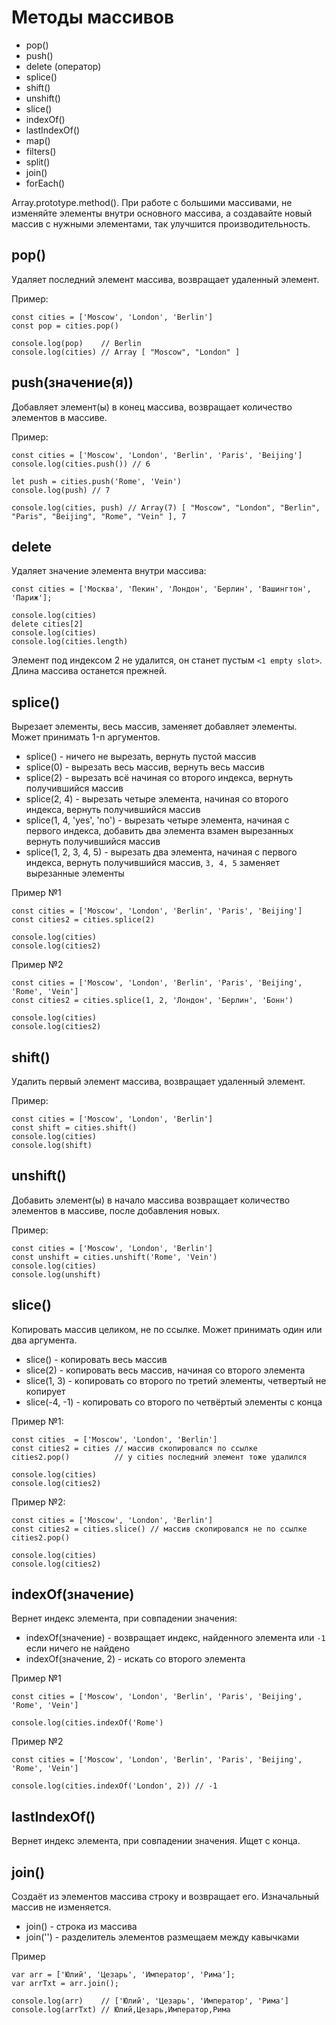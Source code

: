 # Методы массивов

- pop()
- push()
- delete (оператор)
- splice()
- shift()
- unshift()
- slice()
- indexOf()
- lastIndexOf()
- map()
- filters()
- split()
- join()
- forEach()

Array.prototype.method(). При работе с большими массивами, не изменяйте элементы внутри основного массива, а создавайте новый массив с нужными элементами, так улучшится производительность.

## pop()
Удаляет последний элемент массива, возвращает удаленный элемент.

Пример:

    const cities = ['Moscow', 'London', 'Berlin']
    const pop = cities.pop()

    console.log(pop)    // Berlin
    console.log(cities) // Array [ "Moscow", "London" ]


## push(значение(я))
Добавляет элемент(ы) в конец массива, возвращает количество элементов в массиве.

Пример: 

    const cities = ['Moscow', 'London', 'Berlin', 'Paris', 'Beijing']
    console.log(cities.push()) // 6

    let push = cities.push('Rome', 'Vein')
    console.log(push) // 7

    console.log(cities, push) // Array(7) [ "Moscow", "London", "Berlin", "Paris", "Beijing", "Rome", "Vein" ], 7

## delete
Удаляет значение элемента внутри массива:
    
    const cities = ['Москва', 'Пекин', 'Лондон', 'Берлин', 'Вашингтон', 'Париж'];

    console.log(cities)
    delete cities[2]
    console.log(cities)
    console.log(cities.length)

Элемент под индексом 2 не удалится, он станет пустым `<1 empty slot>`. Длина массива останется прежней.

## splice()
Вырезает элементы, весь массив, заменяет добавляет элементы. Может принимать 1-n аргументов.
* splice() - ничего не вырезать, вернуть пустой массив
* splice(0) - вырезать весь массив, вернуть весь массив
* splice(2) - вырезать всё начиная со второго индекса, вернуть получившийся массив
* splice(2, 4) - вырезать четыре элемента, начиная со второго индекса, вернуть получившийся массив
* splice(1, 4, 'yes', 'no') - вырезать четыре элемента, начиная с первого индекса, добавить два элемента взамен вырезанных вернуть получившийся массив
* splice(1, 2, 3, 4, 5) - вырезать два элемента, начиная с первого индекса, вернуть получившийся массив, `3, 4, 5` заменяет вырезанные элементы

Пример №1

    const cities = ['Moscow', 'London', 'Berlin', 'Paris', 'Beijing']
    const cities2 = cities.splice(2)

    console.log(cities)
    console.log(cities2)

Пример №2

    const cities = ['Moscow', 'London', 'Berlin', 'Paris', 'Beijing', 'Rome', 'Vein']
    const cities2 = cities.splice(1, 2, 'Лондон', 'Берлин', 'Бонн')

    console.log(cities)
    console.log(cities2)

## shift()
Удалить первый элемент массива, возвращает удаленный элемент.

Пример:

    const cities = ['Moscow', 'London', 'Berlin']
    const shift = cities.shift()
    console.log(cities)
    console.log(shift)

## unshift()
Добавить элемент(ы) в начало массива возвращает количество элементов в массиве, после добавления новых.

Пример:

    const cities = ['Moscow', 'London', 'Berlin']
    const unshift = cities.unshift('Rome', 'Vein')
    console.log(cities)
    console.log(unshift)

## slice()
Копировать массив целиком, не по ссылке. Может принимать один или два аргумента.

* slice()       - копировать весь массив
* slice(2)      - копировать весь массив, начиная со второго элемента
* slice(1, 3)   - копировать со второго по третий элементы, четвертый не копирует
* slice(-4, -1) - копировать со второго по четвёртый элементы с конца

Пример №1:

    const cities  = ['Moscow', 'London', 'Berlin']
    const cities2 = cities // массив скопировался по ссылке
    cities2.pop()          // у cities последний элемент тоже удалился

    console.log(cities)
    console.log(cities2)

Пример №2:

    const cities = ['Moscow', 'London', 'Berlin']
    const cities2 = cities.slice() // массив скопировался не по ссылке
    cities2.pop()

    console.log(cities)
    console.log(cities2)

## indexOf(значение)
Вернет индекс элемента, при совпадении значения:

- indexOf(значение) - возвращает индекс, найденного элемента или `-1` если ничего не найдено
- indexOf(значение, 2) - искать со второго элемента

Пример №1

    const cities = ['Moscow', 'London', 'Berlin', 'Paris', 'Beijing', 'Rome', 'Vein']

    console.log(cities.indexOf('Rome')

Пример №2

    const cities = ['Moscow', 'London', 'Berlin', 'Paris', 'Beijing', 'Rome', 'Vein']

    console.log(cities.indexOf('London', 2)) // -1

## lastIndexOf()
Вернет индекс элемента, при совпадении значения. Ищет с конца.

## join()
Создаёт из элементов массива строку и возвращает его. Изначальный массив не изменяется.

- join() - строка из массива
- join('') - разделитель элементов размещаем между кавычками

Пример

    var arr = ['Юлий', 'Цезарь', 'Император', 'Рима'];
    var arrTxt = arr.join();

    console.log(arr)    // ['Юлий', 'Цезарь', 'Император', 'Рима']
    console.log(arrTxt) // Юлий,Цезарь,Император,Рима
